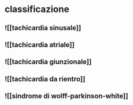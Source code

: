 # classificazione
## ![[tachicardia sinusale]]
## ![[tachicardia atriale]]
## ![[tachicardia giunzionale]]
## ![[tachicardia da rientro]]
## ![[sindrome di wolff-parkinson-white]]